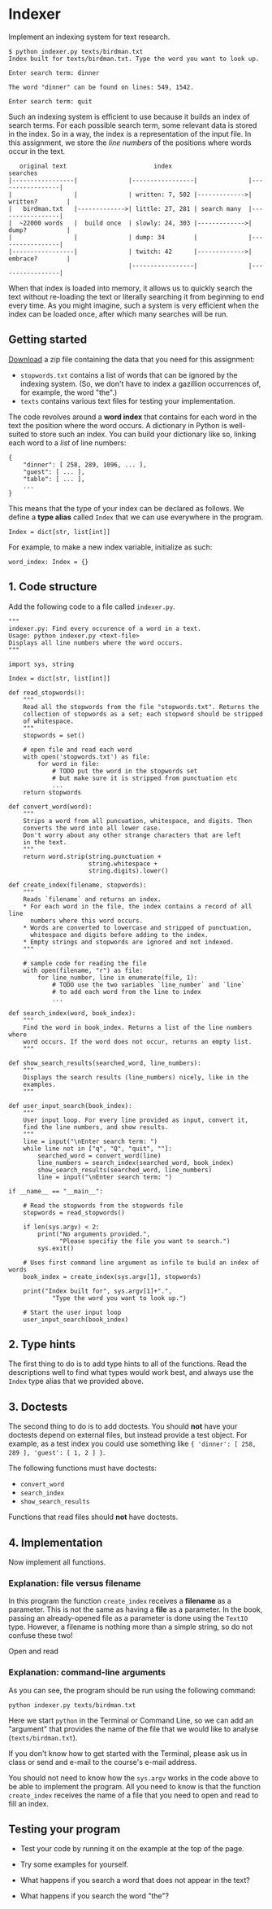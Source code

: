 # Indexer

Implement an indexing system for text research.

    $ python indexer.py texts/birdman.txt
    Index built for texts/birdman.txt. Type the word you want to look up.

    Enter search term: dinner

    The word "dinner" can be found on lines: 549, 1542.

    Enter search term: quit

Such an indexing system is efficient to use because it builds an index of search terms. For each possible search term, some relevant data is stored in the index. So in a way, the index is a representation of the input file. In this assignment, we store the *line numbers* of the positions where words occur in the text.

       original text                        index                           searches
    |-----------------|              |-----------------|              |-----------------|
    |                 |              | written: 7, 502 |------------->| written?        |
    |   birdman.txt   |------------->| little: 27, 281 | search many  |-----------------|
    |  ~22000 words   |  build once  | slowly: 24, 303 |------------->| dump?           |
    |                 |              | dump: 34        |              |-----------------|
    |-----------------|              | twitch: 42      |------------->| embrace?        |
                                     |-----------------|              |-----------------|

When that index is loaded into memory, it allows us to quickly search the text without re-loading the text or literally searching it from beginning to end every time. As you might imagine, such a system is very efficient when the index can be loaded once, after which many searches will be run.


## Getting started

[Download](dist/indexer.zip) a zip file containing the data that you need for this assignment:

- `stopwords.txt` contains a list of words that can be ignored by the indexing system. (So, we don't have to index a gazillion occurrences of, for example, the word "the".)
- `texts` contains various text files for testing your implementation.

The code revolves around a **word index** that contains for each word in the text the position where the word occurs. A dictionary in Python is well-suited to store such an index. You can build your dictionary like so, linking each word to a *list* of line numbers:

    {
        "dinner": [ 258, 289, 1096, ... ],
        "guest": [ ... ],
        "table": [ ... ],
        ...
    }

This means that the type of your index can be declared as follows. We define a **type alias** called `Index` that we can use everywhere in the program.

    Index = dict[str, list[int]]

For example, to make a new index variable, initialize as such:

    word_index: Index = {}

## 1. Code structure

Add the following code to a file called `indexer.py`.

    """
    indexer.py: Find every occurence of a word in a text.
    Usage: python indexer.py <text-file>
    Displays all line numbers where the word occurs.
    """

    import sys, string

    Index = dict[str, list[int]]

    def read_stopwords():
        """
        Read all the stopwords from the file "stopwords.txt". Returns the
        collection of stopwords as a set; each stopword should be stripped
        of whitespace.
        """
        stopwords = set()
        
        # open file and read each word
        with open('stopwords.txt') as file:
            for word in file:
                # TODO put the word in the stopwords set
                # but make sure it is stripped from punctuation etc
                ...
        return stopwords

    def convert_word(word):
        """
        Strips a word from all puncuation, whitespace, and digits. Then
        converts the word into all lower case.
        Don't worry about any other strange characters that are left
        in the text.
        """
        return word.strip(string.punctuation +
                          string.whitespace +
                          string.digits).lower()

    def create_index(filename, stopwords):
        """
        Reads `filename` and returns an index.
        * For each word in the file, the index contains a record of all line
          numbers where this word occurs.
        * Words are converted to lowercase and stripped of punctuation,
          whitespace and digits before adding to the index.
        * Empty strings and stopwords are ignored and not indexed.
        """

        # sample code for reading the file
        with open(filename, "r") as file:
            for line_number, line in enumerate(file, 1):
                # TODO use the two variables `line_number` and `line`
                # to add each word from the line to index
                ...

    def search_index(word, book_index):
        """
        Find the word in book_index. Returns a list of the line numbers where
        word occurs. If the word does not occur, returns an empty list.
        """

    def show_search_results(searched_word, line_numbers):
        """
        Displays the search results (line_numbers) nicely, like in the
        examples.
        """

    def user_input_search(book_index):
        """
        User input loop. For every line provided as input, convert it,
        find the line numbers, and show results.
        """
        line = input("\nEnter search term: ")
        while line not in ["q", "Q", "quit", ""]:
            searched_word = convert_word(line)
            line_numbers = search_index(searched_word, book_index)
            show_search_results(searched_word, line_numbers)
            line = input("\nEnter search term: ")

    if __name__ == "__main__":

        # Read the stopwords from the stopwords file
        stopwords = read_stopwords()

        if len(sys.argv) < 2:
            print("No arguments provided.",
                  "Please specifiy the file you want to search.")
            sys.exit()

        # Uses first command line argument as infile to build an index of words
        book_index = create_index(sys.argv[1], stopwords)

        print("Index built for", sys.argv[1]+".",
                "Type the word you want to look up.")

        # Start the user input loop
        user_input_search(book_index)

## 2. Type hints

The first thing to do is to add type hints to all of the functions. Read the descriptions well to find what types would work best, and always use the `Index` type alias that we provided above.

## 3. Doctests

The second thing to do is to add doctests. You should **not** have your doctests depend on external files, but instead provide a test object. For example, as a test index you could use something like `{ 'dinner': [ 258, 289 ], 'guest': [ 1, 2 ] }`.

The following functions must have doctests:

- `convert_word`
- `search_index`
- `show_search_results`

Functions that read files should **not** have doctests.

## 4. Implementation

Now implement all functions.

### Explanation: file versus filename

In this program the function `create_index` receives a **filename** as a parameter. This is not the same as having a **file** as a parameter. In the book, passing an already-opened file as a parameter is done using the `TextIO` type. However, a filename is nothing more than a simple string, so do not confuse these two!

Open and read

### Explanation: command-line arguments

As you can see, the program should be run using the following command:

    python indexer.py texts/birdman.txt

Here we start `python` in the Terminal or Command Line, so we can add an "argument" that provides the name of the file that we would like to analyse (`texts/birdman.txt`).

If you don't know how to get started with the Terminal, please ask us in class or send and e-mail to the course's e-mail address.

You should not need to know how the `sys.argv` works in the code above to be able to implement the program. All you need to know is that the function `create_index` receives the name of a file that you need to open and read to fill an index.

## Testing your program

- Test your code by running it on the example at the top of the page.

- Try some examples for yourself.

- What happens if you search a word that does not appear in the text?

- What happens if you search the word "the"?
